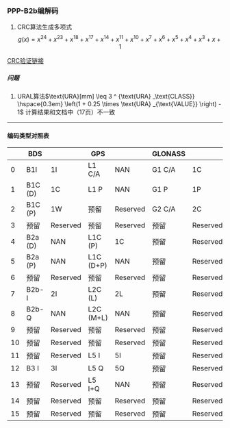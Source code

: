 ### PPP-B2b编解码

1. CRC算法生成多项式
$$g(x) = x^{24} + x^{23} + x^{18} + x^{17} + x^{14} + x^{11} + x^{10} + x^{7} + x^{6} + x^{5} + x^{4} + x^{3} + x + 1$$  
 
[CRC验证链接](http://www.ip33.com/crc.html)
 

##### 问题

1. URAL算法$\text{URA}[mm] \leq 3 ^ {\text{URA} _\text{CLASS}} \hspace{0.3em} \left(1 + 0.25 \times \text{URA} _{\text{VALUE}} \right) - 1$
计算结果和文档中（17页）不一致  

---
#### 编码类型对照表

|| BDS || GPS || GLONASS || Galileo||||||||||
|---|---|---|---|---|---|---|---|---|---|---|---|---|---|---|---|---|
|0| B1I |1I| L1 C/A |NAN| G1 C/A |1C| 预留|Reserved||1I|NAN|1C|Reserved||||
|1| B1C (D)|1C| L1 P |NAN| G1 P |1P| E1 B|1B||1C|NAN|1P|1B||||
|2| B1C (P)|1W| 预留 |Reserved| G2 C/A |2C| E1 C|1C||1W|Reserved|2C|1C||||
|3| 预留 |Reserved| 预留 |Reserved| 预留 |Reserved| 预留|Reserved||Reserved|Reserved|Reserved|Reserved||||
|4| B2a (D)|NAN| L1C (P)|1C| 预留 |Reserved| E5a Q|5aQ||NAN|1C|Reserved|5aQ||||
|5| B2a (P)|NAN| L1C (D+P)|NAN| 预留 |Reserved| E5a I|5aI||NAN|NAN|Reserved|5aI||||
|6| 预留 |Reserved| 预留 |Reserved| 预留 |Reserved| 预留|Reserved||Reserved|Reserved|Reserved|Reserved||||
|7| B2b-I |2I| L2C (L)|2L| 预留 |Reserved| E5b I|5bI||2I|2L|Reserved|5bI||||
|8| B2b-Q |NAN| L2C (M+L)|NAN| 预留 |Reserved| E5b Q|5bQ||NAN|NAN|Reserved|5bQ||||
|9| 预留 |Reserved| 预留 |Reserved| 预留 |Reserved| 预留|Reserved||Reserved|Reserved|Reserved|Reserved||||
|10| 预留 |Reserved| 预留 |Reserved| 预留 |Reserved| 预留|Reserved||Reserved|Reserved|Reserved|Reserved||||
|11| 预留 |Reserved| L5 I |5I| 预留 |Reserved| E6 C|6C||Reserved|5I|Reserved|6C||||
|12| B3 I |3I| L5 Q |5Q| 预留 |Reserved| 预留|Reserved||3I|5Q|Reserved|Reserved||||
|13| 预留 |Reserved| L5 I+Q |NAN| 预留 |Reserved| 预留|Reserved||Reserved|NAN|Reserved|Reserved||||
|14| 预留 |Reserved| 预留 |Reserved| 预留 |Reserved| 预留|Reserved||Reserved|Reserved|Reserved|Reserved||||
|15| 预留 |Reserved| 预留 |Reserved| 预留 |Reserved| 预留|Reserved||Reserved|Reserved|Reserved|Reserved||||
